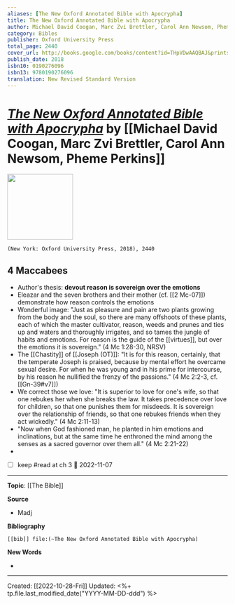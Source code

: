 ```yaml
---
aliases: [The New Oxford Annotated Bible with Apocrypha]
title: The New Oxford Annotated Bible with Apocrypha
author: Michael David Coogan, Marc Zvi Brettler, Carol Ann Newsom, Pheme Perkins
category: Bibles
publisher: Oxford University Press
total_page: 2440
cover_url: http://books.google.com/books/content?id=THpVDwAAQBAJ&printsec=frontcover&img=1&zoom=1&edge=curl&source=gbs_api
publish_date: 2018
isbn10: 0190276096
isbn13: 9780190276096
translation: New Revised Standard Version
---
```

# *[The New Oxford Annotated Bible with Apocrypha]()* by [[Michael David Coogan, Marc Zvi Brettler, Carol Ann Newsom, Pheme Perkins]]

<img src="http://books.google.com/books/content?id=THpVDwAAQBAJ&printsec=frontcover&img=1&zoom=1&edge=curl&source=gbs_api" width=150>

`(New York: Oxford University Press, 2018), 2440`

## 4 Maccabees
- Author's thesis: **devout reason is sovereign over the emotions**
- Eleazar and the seven brothers and their mother (cf. [[2 Mc-07]]) demonstrate how reason controls the emotions
- Wonderful image: "Just as pleasure and pain are two plants growing from the body and the soul, so there are many offshoots of these plants, each of which the master cultivator, reason, weeds and prunes and ties up and waters and thoroughly irrigates, and so tames the jungle of habits and emotions. For reason is the guide of the [[virtues]], but over the emotions it is sovereign." (4 Mc 1:28-30, NRSV)
- The [[Chastity]] of [[Joseph (OT)]]: "It is for this reason, certainly, that the temperate Joseph is praised, because by mental effort he overcame sexual desire. For when he was young and in his prime for intercourse, by his reason he nullified the frenzy of the passions." (4 Mc 2:2-3, cf. [[Gn-39#v7]])
- We correct those we love: "It is superior to love for one's wife, so that one rebukes her when she breaks the law. It takes precedence over love for children, so that one punishes them for misdeeds. It is sovereign over the relationship of friends, so that one rebukes friends when they act wickedly." (4 Mc 2:11-13)
- "Now when God fashioned man, he planted in him emotions and inclinations, but at the same time he enthroned the mind among the senses as a sacred governor over them all." (4 Mc 2:21-22)
- 
- [ ] keep #read at ch 3 📅 2022-11-07 

--- 

**Topic**: [[The Bible]]

**Source**
- Madj


**Bibliography**

```query
[[bib]] file:(~The New Oxford Annotated Bible with Apocrypha)
```
 

**New Words**

- 

---
Created: [[2022-10-28-Fri]]
Updated: <%+ tp.file.last_modified_date("YYYY-MM-DD-ddd") %>
